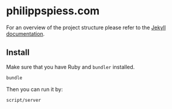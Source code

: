 # philippspiess.com

For an overview of the project structure please refer to the [Jekyll documentation](https://jekyllrb.com/docs/home/).

## Install

Make sure that you have Ruby and `bundler` installed.

```sh
bundle
```

Then you can run it by:

```sh
script/server
```
